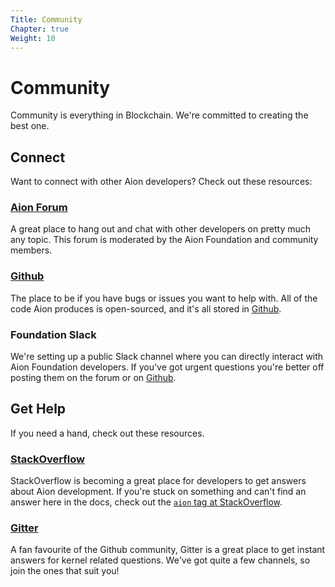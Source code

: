 ```yaml
---
Title: Community
Chapter: true
Weight: 10
---
```


# Community

Community is everything in Blockchain. We're committed to creating the best one.

## Connect

Want to connect with other Aion developers? Check out these resources:

### [Aion Forum](https://forum.aion.network/)

A great place to hang out and chat with other developers on pretty much any topic. This forum is moderated by the Aion Foundation and community members.

### [Github](https://www.github.com/aionnetwork)

The place to be if you have bugs or issues you want to help with. All of the code Aion produces is open-sourced, and it's all stored in [Github](https://www.github.com/aionnetwork).

### Foundation Slack

We're setting up a public Slack channel where you can directly interact with Aion Foundation developers. If you've got urgent questions you're better off posting them on the forum or on [Github](https://www.github.com/aionnetwork).

## Get Help

If you need a hand, check out these resources.

### [StackOverflow](https://stackoverflow.com/search?q=aion)

StackOverflow is becoming a great place for developers to get answers about Aion development. If you're stuck on something and can't find an answer here in the docs, check out the [`aion` tag at StackOverflow](https://stackoverflow.com/search?q=aion).

### [Gitter](https://gitter.im/aionnetwork/Lobby)

A fan favourite of the Github community, Gitter is a great place to get instant answers for kernel related questions. We've got quite a few channels, so join the ones that suit you!